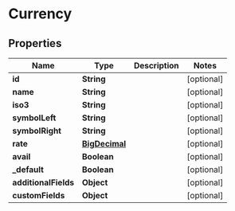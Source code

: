 

# Currency

## Properties

Name | Type | Description | Notes
------------ | ------------- | ------------- | -------------
**id** | **String** |  |  [optional]
**name** | **String** |  |  [optional]
**iso3** | **String** |  |  [optional]
**symbolLeft** | **String** |  |  [optional]
**symbolRight** | **String** |  |  [optional]
**rate** | [**BigDecimal**](BigDecimal.md) |  |  [optional]
**avail** | **Boolean** |  |  [optional]
**_default** | **Boolean** |  |  [optional]
**additionalFields** | **Object** |  |  [optional]
**customFields** | **Object** |  |  [optional]




